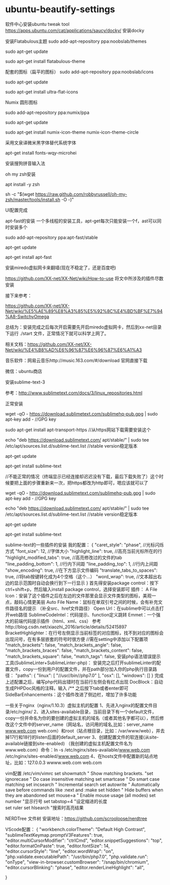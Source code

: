 # ubuntu-beautify-settings

软件中心安装ubuntu tweak tool
https://apps.ubuntu.com/cat/applications/saucy/docky/  安装docky

安装Flatabulous主题
sudo add-apt-repository ppa:noobslab/themes

sudo apt-get update

sudo apt-get install flatabulous-theme

配套的图标（扁平的图标）
sudo add-apt-repository ppa:noobslab/icons

sudo apt-get update

sudo apt-get install ultra-flat-icons

Numix 圆形图标

sudo add-apt-repository ppa:numix/ppa

sudo apt-get update

sudo apt-get install numix-icon-theme numix-icon-theme-circle

采用文泉译微米黑字体替代系统字体

apt-get install fonts-wqy-microhei

安装搜狗拼音输入法

oh my zsh安装

apt install -y zsh

sh -c "$(wget https://raw.github.com/robbyrussell/oh-my-zsh/master/tools/install.sh -O -)"

UI配置完成


apt-fast的安装  一个多线程的安装工具，apt-get每次只能安装一个f，ast可以同时安装多个

sudo add-apt-repository ppa:apt-fast/stable

apt-get update

apt-get install apt-fast

安装miredo虚拟网卡来翻墙(现在不稳定了，还是百度吧)

https://github.com/XX-net/XX-Net/wiki/How-to-use  将文中所涉及的插件尽数安装

接下来参考：

https://github.com/XX-net/XX-Net/wiki/%E5%AE%89%E8%A3%85%E5%92%8C%E4%BD%BF%E7%94%A8-SwitchyOmega

总结为：安装完成之后每次开启需要先开启miredo虚拟网卡，然后到xx-net目录下运行 ./start 文件，正常情况下就可以科学上网了。

相关文档：https://github.com/XX-net/XX-Net/wiki/%E4%B8%AD%E6%96%87%E6%96%87%E6%A1%A3

音乐软件：网易云音乐http://music.163.com/#/download  官网直接下载

微信：ubuntu商店

安装sublime-text-3

参考：http://www.sublimetext.com/docs/3/linux_repositories.html

正常安装

wget -qO - https://download.sublimetext.com/sublimehq-pub.gpg | sudo apt-key add -    //GPG key

sudo apt-get install apt-transport-https  //从https网站下载需要安装这个

echo "deb https://download.sublimetext.com/ apt/stable/" | sudo tee /etc/apt/sources.list.d/sublime-text.list   //stable version稳定版本

apt-get update

apt-get install sublime-text

//不能正常的情况（终端显示已经连接却迟迟没有下载，最后下载失败了）这个时候要把上面的步骤重新来一次，把https都改为http即可，嗯应该就可以了

wget -qO - http://download.sublimetext.com/sublimehq-pub.gpg | sudo apt-key add -    //GPG key

echo "deb https://download.sublimetext.com/ apt/stable/" | sudo tee /etc/apt/sources.list.d/sublime-text.list   //stable version稳定版本

apt-get update

apt-get install sublime-text

sublime-text的一些插件的安装
我的配置：
{
    "caret_style": "phase",  //光标闪烁方式
    "font_size": 12,  //字体大小
    "highlight_line": true,  //高亮当前光标所在的行
    "highlight_modified_tabs": true,   //高亮修改过的文件的tab
    "line_padding_bottom": 1,  //行内下间距
    "line_padding_top": 1,  //行内上间距
    "show_encoding": true,  //在下方显示文件编码
    "translate_tabs_to_spaces": true,  //将tab按键转化成为4个空格（这个...）
    "word_wrap": true,  //文本超出右边的显示范围时自动会换行到下一行显示
}
首先得安装package control：按下ctrl+shift+p，然后输入install package control，选择安装即可
插件：
A File Icon：安装了这个插件之后在左边的文件那里会显示文件类型的图标，美观一点，敲码心情更美丽
Auto File Name：鼠标在单双引号之间的时候，会有补充文件路径名的提示 （补全src、href文件路径）
Open Url：在sublime中可以点击打开web路径
SublimeCodeIntel：代码提示、function定义跳转
Emmet：一个强大的前端代码提示插件（html、xml、css）  参考http://blog.csdn.net/xiaozhi_2016/article/details/52415897
BracketHighlighter：在行号左侧显示当前标签的对应图标，找不到对应的图标会出现问号，在有多层嵌套的符号时很方便
//需在setting中添加以下配置项
"match_brackets": false,
"match_brackets_angle": false,
"match_brackets_braces": false,
"match_brackets_content": false,
"match_brackets_square": false,
"match_tags": false,
安装php语法错误提示工具(SublimeLinter+SublimeLinter-php)：
安装完之后打开sublimeLinter的配置文件，copy一份到用户的配置文件，并在path部分加入你的php执行目录路径：
"paths": {
    "linux": [
        "//usr//bin//php7.0"
    ],
    "osx": [],
    "windows": []
}
完成上述配置之后，编写php代码出错时在当前行左侧会有红点出现
DocBlock：自动生成PHPDoc风格的注释。输入  /**   之后按下tab或者enter即可
SideBarEnhancements：这个插件改进了侧边栏，增加了许多功能


一些关于nginx（nginx/1.10.3）虚拟主机的配置
1、先进入nginx的配置文件目录/etc/nginx/
2、进入sites-available目录，当前目录下有一个default文件，copy一份并命名为你的要创建的虚拟主机的域名（或者其他名字都可以），然后修改这个文件中的server_name（网站名，访问用的域名,比如：server_name www.web.com web.com）和root（站点根目录，比如：/var/www/web），并去掉17行和18行的listen后面的default_server
3、创建配置文件的软连接(从site-available链接到site-enabled)  （我创建的虚拟主机配置文件名为www.web.com）命令：ln -s /etc/nginx/sites-available/www.web.com /etc/nginx/sites-enabled/www.web.com
4、在hosts文件中配置新的站点地址，比如：127.0.0.3 wwww.web.com web.com

vim配置
/etc/vim/vimrc
set showmatch       " Show matching brackets.
"set ignorecase     " Do case insensitive matching
set smartcase       " Do smart case matching
set incsearch      " Incremental search
set autowrite      " Automatically save before commands like :next and :make
set hidden     " Hide buffers when they are abandoned
set mouse=a        " Enable mouse usage (all modes)
set number	"显示行号
set tabstop=4   "设定缩进的长度  
set ruler
set hlsearch    "搜索时高亮结果

NERDTree 文件树
安装地址：https://github.com/scrooloose/nerdtree

VScode配置：
{
    "workbench.colorTheme": "Default High Contrast",
    "sublimeTextKeymap.promptV3Features": true,
    "editor.multiCursorModifier": "ctrlCmd",
    "editor.snippetSuggestions": "top",
    "editor.formatOnPaste": true,
    "editor.fontSize": 14,    
    "editor.cursorStyle": "line",
    "editor.wordWrap": "on",
    "php.validate.executablePath": "/usr/bin/php7.0",
    "php.validate.run": "onType",
    "view-in-browser.customBrowser": "/snap/bin/chromium",
    "editor.cursorBlinking": "phase",
    "editor.renderLineHighlight": "all",
    
}


